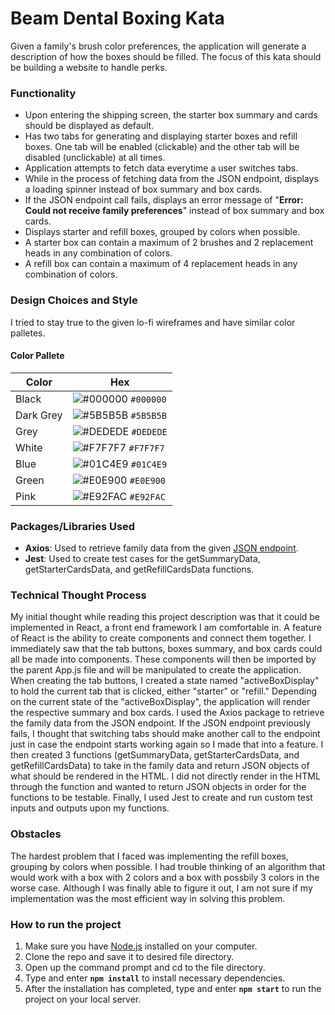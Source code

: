 # Beam Dental Boxing Kata

Given a family's brush color preferences, the application will generate a description of how the boxes should be filled. The focus of this kata should be building a website to handle perks.

### Functionality
* Upon entering the shipping screen, the starter box summary and cards should be displayed as default.
* Has two tabs for generating and displaying starter boxes and refill boxes. One tab will be enabled (clickable) and the other tab will be disabled (unclickable) at all times.
* Application attempts to fetch data everytime a user switches tabs.
* While in the process of fetching data from the JSON endpoint, displays a loading spinner instead of box summary and box cards.
* If the JSON endpoint call fails, displays an error message of "**Error:  Could not receive family preferences**" instead of box summary and box cards.
* Displays starter and refill boxes, grouped by colors when possible.
* A starter box can contain a maximum of 2 brushes and 2 replacement heads in any combination of colors.
* A refill box can contain a maximum of 4 replacement heads in any combination of colors.


### Design Choices and Style
I tried to stay true to the given lo-fi wireframes and have similar color palletes. 

#### Color Pallete

| Color          | Hex                                                                |
| -------------- | ------------------------------------------------------------------ |
| Black          | ![#000000](https://via.placeholder.com/10/000000?text=+) `#000000` |
| Dark Grey      | ![#5B5B5B](https://via.placeholder.com/10/5B5B5B?text=+) `#5B5B5B` |
| Grey           | ![#DEDEDE](https://via.placeholder.com/10/DEDEDE?text=+) `#DEDEDE` |
| White          | ![#F7F7F7](https://via.placeholder.com/10/F7F7F7?text=+) `#F7F7F7` |
| Blue           | ![#01C4E9](https://via.placeholder.com/10/01C4E9?text=+) `#01C4E9` |
| Green          | ![#E0E900](https://via.placeholder.com/10/E0E900?text=+) `#E0E900` |
| Pink           | ![#E92FAC](https://via.placeholder.com/10/E92FAC?text=+) `#E92FAC` |


### Packages/Libraries Used
* **Axios**: Used to retrieve family data from the given [JSON endpoint](https://beamtech.github.io/boxing-kata-js/perks.json).
* **Jest**: Used to create test cases for the getSummaryData, getStarterCardsData, and getRefillCardsData functions.

### Technical Thought Process
My initial thought while reading this project description was that it could be implemented in React, a front end framework I am comfortable in. A feature of React is the ability to create components and connect them together. I immediately saw that the tab buttons, boxes summary, and box cards could all be made into components. These components will then be imported by the parent App.js file and will be manipulated to create the application. When creating the tab buttons, I created a state named "activeBoxDisplay" to hold the current tab that is clicked, either "starter" or "refill." Depending on the current state of the "activeBoxDisplay", the application will render the respective summary and box cards. I used the Axios package to retrieve the family data from the JSON endpoint. If the JSON endpoint previously fails, I thought that switching tabs should make another call to the endpoint just in case the endpoint starts working again so I made that into a feature. I then created 3 functions (getSummaryData, getStarterCardsData, and getRefillCardsData) to take in the family data and return JSON objects of what should be rendered in the HTML. I did not directly render in the HTML through the function and wanted to return JSON objects in order for the functions to be testable. Finally, I used Jest to create and run custom test inputs and outputs upon my functions.

### Obstacles
The hardest problem that I faced was implementing the refill boxes, grouping by colors when possible. I had trouble thinking of an algorithm that would work with a box with 2  colors and a box with possbily 3 colors in the worse case. Although I was finally able to figure it out, I am not sure if my implementation was the most efficient way in solving this problem. 

### How to run the project
1. Make sure you have [Node.js](https://nodejs.org/en/) installed on your computer.
2. Clone the repo and save it to desired file directory.
3. Open up the command prompt and cd to the file directory.
4. Type and enter **`npm install`** to install necessary dependencies.
5. After the installation has completed, type and enter **`npm start`** to run the project on your local server.


